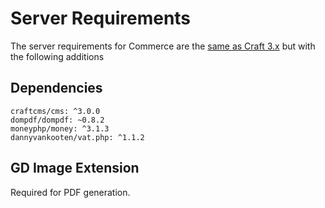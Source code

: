 # Server Requirements

The server requirements for Commerce are the [same as Craft 3.x](https://docs.craftcms.com/v3/requirements.html) but with the following additions

## Dependencies
```
craftcms/cms: ^3.0.0
dompdf/dompdf: ~0.8.2
moneyphp/money: ^3.1.3
dannyvankooten/vat.php: ^1.1.2
```

## GD Image Extension
Required for PDF generation.
